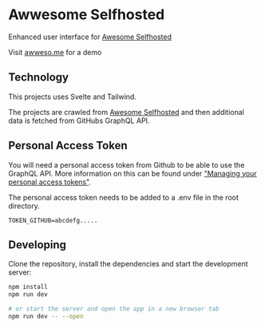 # Awwesome Selfhosted

Enhanced user interface for [Awesome Selfhosted](https://github.com/awesome-selfhosted/awesome-selfhosted)

Visit [awweso.me](https://awweso.me) for a demo

## Technology

This projects uses Svelte and Tailwind.

The projects are crawled from [Awesome Selfhosted](https://github.com/awesome-selfhosted/awesome-selfhosted) and then additional data is fetched from GitHubs GraphQL API.


## Personal Access Token

You will need a personal access token from Github to be able to use the GraphQL API.
More information on this can be found under ["Managing your personal access tokens"](https://docs.github.com/en/authentication/keeping-your-account-and-data-secure/creating-a-personal-access-token).

The personal access token needs to be added to a .env file in the root directory.


```env
TOKEN_GITHUB=abcdefg.....
```

## Developing

Clone the repository, install the dependencies and start the development server:

```bash
npm install
npm run dev

# or start the server and open the app in a new browser tab
npm run dev -- --open
```
